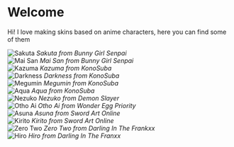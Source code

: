 # Welcome
Hi! I love making skins based on anime characters, here you can find some of them


![Sakuta](https://s.namemc.com/3d/skin/body.png?id=f957f109d15cdeb9&model=slim&width=320&height=160&front_and_back=true)
*Sakuta from Bunny Girl Senpai*<br>
![Mai San](https://s.namemc.com/3d/skin/body.png?id=1eaa6c247a025437&model=slim&width=320&height=160&front_and_back=true)
*Mai San from Bunny Girl Senpai*<br>
![Kazuma](https://s.namemc.com/3d/skin/body.png?id=4d266608a469cdbb&model=slim&width=320&height=160&front_and_back=true)
*Kazuma from KonoSuba*<br>
![Darkness](https://s.namemc.com/3d/skin/body.png?id=16d81fd6979fe6f6&model=slim&width=320&height=160&front_and_back=true)
*Darkness from KonoSuba*<br>
![Megumin](https://s.namemc.com/3d/skin/body.png?id=24b68e23a1bb1672&model=slim&width=320&height=160&front_and_back=true)
*Megumin from KonoSuba*<br>
![Aqua](https://s.namemc.com/3d/skin/body.png?id=8245c5443807b256&model=slim&width=320&height=160&front_and_back=true)
*Aqua from KonoSuba*<br>
![Nezuko](https://s.namemc.com/3d/skin/body.png?id=c522ab6ac235b99f&model=slim&width=320&height=160&front_and_back=true)
*Nezuko from Demon Slayer*<br>
![Otho Ai](https://s.namemc.com/3d/skin/body.png?id=e205d47972d49170&model=slim&width=320&height=160&front_and_back=true)
*Otho Ai from Wonder Egg Priority*<br>
![Asuna](https://s.namemc.com/3d/skin/body.png?id=e08e0859bb4667e0&model=slim&width=320&height=160&front_and_back=true)
*Asuna from Sword Art Online*<br>
![Kirito](https://s.namemc.com/3d/skin/body.png?id=5045b64feea905d1&model=slim&width=320&height=160&front_and_back=true)
*Kirito from Sword Art Online*<br>
![Zero Two](https://s.namemc.com/3d/skin/body.png?id=2be83775d1da6a63&model=slim&width=320&height=160&front_and_back=true)
*Zero Two from Darling In The Frankxx*<br>
![Hiro](https://s.namemc.com/3d/skin/body.png?id=7368c6a30c330d6f&model=slim&width=320&height=160&front_and_back=true)
*Hiro from Darling In The Franxx*<br>
